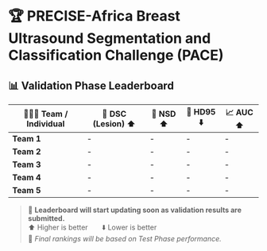 # 🏆 PRECISE-Africa Breast Ultrasound Segmentation and Classification Challenge (PACE)
## 📊 Validation Phase Leaderboard

| 🧑‍🤝‍🧑 Team / Individual         | 🧬 **DSC (Lesion) ⬆️** | 📏 **NSD ⬆️** | 🧭 **HD95 ⬇️** | 📈 **AUC ⬆️** |
|----------------------------------|------------------------|---------------|----------------|---------------|
| **Team  1**           | -                      | -             | -              | -             |
| **Team  2**           | -                      | -             | -              | -             |
| **Team  3**           | -                      | -             | -              | -             |
| **Team  4**           | -                      | -             | -              | -             |
| **Team  5**           | -                      | -             | -              | -             |

> 🚧 **Leaderboard will start updating soon as validation results are submitted.**  
> ⬆️ Higher is better  ⬇️ Lower is better  
> 📌 *Final rankings will be based on Test Phase performance.*
